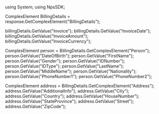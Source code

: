 using System;
using NpsSDK;

ComplexElement BillingDetails = response.GetComplexElement("BillingDetails");

billingDetails.GetValue("Invoice");
billingDetails.GetValue("InvoiceDate");
billingDetails.GetValue("InvoiceAmount");
billingDetails.GetValue("InvoiceCurrency");

ComplexElement person = BillingDetails.GetComplexElement("Person");
person.GetValue("DateOfBirth");
person.GetValue("FirstName");
person.GetValue("Gender");
person.GetValue("IDNumber");
person.GetValue("IDType");
person.GetValue("LastName");
person.GetValue("MiddleName");
person.GetValue("Nationality");
person.GetValue("PhoneNumber1");
person.GetValue("PhoneNumber2");


ComplexElement address = BillingDetails.GetComplexElement("Address");
address.GetValue("AdditionalInfo");
address.GetValue("City");
address.GetValue("Country");
address.GetValue("HouseNumber");
address.GetValue("StateProvince");
address.GetValue("Street");
address.GetValue("ZipCode");

